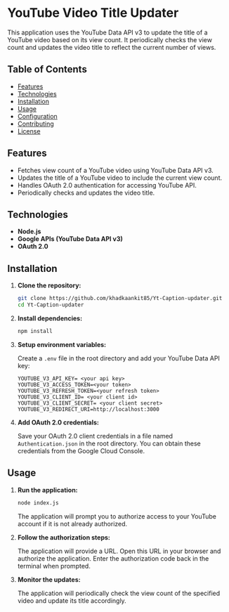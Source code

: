 # YouTube Video Title Updater

This application uses the YouTube Data API v3 to update the title of a YouTube video based on its view count. It periodically checks the view count and updates the video title to reflect the current number of views.

## Table of Contents

- [Features](#features)
- [Technologies](#technologies)
- [Installation](#installation)
- [Usage](#usage)
- [Configuration](#configuration)
- [Contributing](#contributing)
- [License](#license)

## Features

- Fetches view count of a YouTube video using YouTube Data API v3.
- Updates the title of a YouTube video to include the current view count.
- Handles OAuth 2.0 authentication for accessing YouTube API.
- Periodically checks and updates the video title.

## Technologies

- **Node.js**
- **Google APIs (YouTube Data API v3)**
- **OAuth 2.0**

## Installation

1. **Clone the repository:**

   ```bash
   git clone https://github.com/khadkaankit85/Yt-Caption-updater.git
   cd Yt-Caption-updater
   ```

2. **Install dependencies:**

   ```bash
   npm install
   ```

3. **Setup environment variables:**

   Create a `.env` file in the root directory and add your YouTube Data API key:

   ```env
   YOUTUBE_V3_API_KEY= <your api key>
   YOUTUBE_V3_ACCESS_TOKEN=<your token>
   YOUTUBE_V3_REFRESH_TOKEN=<your refresh token>
   YOUTUBE_V3_CLIENT_ID= <your client id>
   YOUTUBE_V3_CLIENT_SECRET= <your client secret>
   YOUTUBE_V3_REDIRECT_URI=http://localhost:3000
   ```

4. **Add OAuth 2.0 credentials:**

   Save your OAuth 2.0 client credentials in a file named `Authentication.json` in the root directory. You can obtain these credentials from the Google Cloud Console.

## Usage

1. **Run the application:**

   ```bash
   node index.js
   ```

   The application will prompt you to authorize access to your YouTube account if it is not already authorized.

2. **Follow the authorization steps:**

   The application will provide a URL. Open this URL in your browser and authorize the application. Enter the authorization code back in the terminal when prompted.

3. **Monitor the updates:**

   The application will periodically check the view count of the specified video and update its title accordingly.
